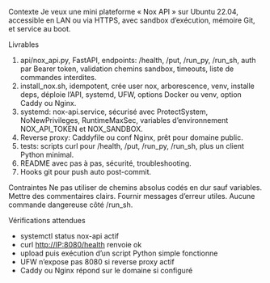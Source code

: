Contexte
Je veux une mini plateforme « Nox API » sur Ubuntu 22.04, accessible en LAN ou via HTTPS, avec sandbox d’exécution, mémoire Git, et service au boot.

Livrables

1) api/nox_api.py, FastAPI, endpoints: /health, /put, /run_py, /run_sh, auth par Bearer token, validation chemins sandbox, timeouts, liste de commandes interdites.
2) install_nox.sh, idempotent, crée user nox, arborescence, venv, installe deps, déploie l’API, systemd, UFW, options Docker ou venv, option Caddy ou Nginx.
3) systemd: nox-api.service, sécurisé avec ProtectSystem, NoNewPrivileges, RuntimeMaxSec, variables d’environnement NOX_API_TOKEN et NOX_SANDBOX.
4) Reverse proxy: Caddyfile ou conf Nginx, prêt pour domaine public.
5) tests: scripts curl pour /health, /put, /run_py, /run_sh, plus un client Python minimal.
6) README avec pas à pas, sécurité, troubleshooting.
7) Hooks git pour push auto post-commit.

Contraintes
Ne pas utiliser de chemins absolus codés en dur sauf variables. Mettre des commentaires clairs. Fournir messages d’erreur utiles. Aucune commande dangereuse côté /run_sh.

Vérifications attendues

- systemctl status nox-api actif
- curl <http://IP:8080/health> renvoie ok
- upload puis exécution d’un script Python simple fonctionne
- UFW n’expose pas 8080 si reverse proxy actif
- Caddy ou Nginx répond sur le domaine si configuré
